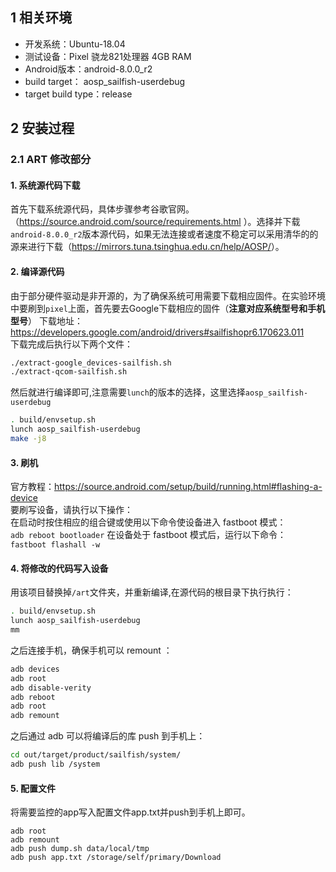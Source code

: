 ## 1 相关环境
* 开发系统：Ubuntu-18.04
* 测试设备：Pixel 骁龙821处理器 4GB RAM
* Android版本：android-8.0.0_r2 
* build target： aosp_sailfish-userdebug
* target build type：release
## 2 安装过程
### 2.1 ART 修改部分 
#### 1. 系统源代码下载  
首先下载系统源代码，具体步骤参考谷歌官网。（<https://source.android.com/source/requirements.html> ）。选择并下载`android-8.0.0_r2`版本源代码，如果无法连接或者速度不稳定可以采用清华的的源来进行下载（<https://mirrors.tuna.tsinghua.edu.cn/help/AOSP/>）。
#### 2. 编译源代码
由于部分硬件驱动是非开源的，为了确保系统可用需要下载相应固件。在实验环境中要刷到`pixel`上面，首先要去Google下载相应的固件（**注意对应系统型号和手机型号**）
下载地址：<https://developers.google.com/android/drivers#sailfishopr6.170623.011>  
下载完成后执行以下两个文件：
```sh
./extract-google_devices-sailfish.sh
./extract-qcom-sailfish.sh
```
然后就进行编译即可,注意需要`lunch`的版本的选择，这里选择`aosp_sailfish-userdebug`
```sh
. build/envsetup.sh
lunch aosp_sailfish-userdebug
make -j8
```
#### 3. 刷机
官方教程：<https://source.android.com/setup/build/running.html#flashing-a-device>  
要刷写设备，请执行以下操作：  
在启动时按住相应的组合键或使用以下命令使设备进入 fastboot 模式：  
`adb reboot bootloader`
在设备处于 fastboot 模式后，运行以下命令：  
`fastboot flashall -w`
#### 4. 将修改的代码写入设备
用该项目替换掉`/art`文件夹，并重新编译,在源代码的根目录下执行执行：
```sh
. build/envsetup.sh
lunch aosp_sailfish-userdebug
mm
```
之后连接手机，确保手机可以 remount ：
```sh
adb devices
adb root
adb disable-verity
adb reboot
adb root 
adb remount
```
之后通过 adb 可以将编译后的库 push 到手机上：
```sh
cd out/target/product/sailfish/system/
adb push lib /system
```
#### 5. 配置文件
将需要监控的app写入配置文件app.txt并push到手机上即可。
```
adb root
adb remount
adb push dump.sh data/local/tmp
adb push app.txt /storage/self/primary/Download
```
